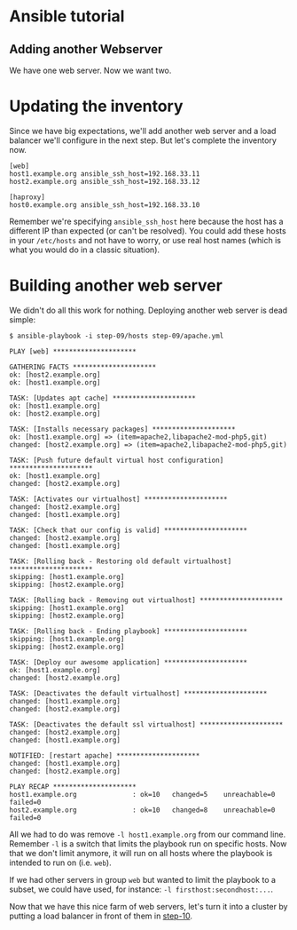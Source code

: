 Ansible tutorial
================

Adding another Webserver
-------------------------

We have one web server. Now we want two.

# Updating the inventory

Since we have big expectations, we'll add another web server and a load
balancer we'll configure in the next step. But let's complete the inventory now.

    [web]
    host1.example.org ansible_ssh_host=192.168.33.11
    host2.example.org ansible_ssh_host=192.168.33.12

    [haproxy]
    host0.example.org ansible_ssh_host=192.168.33.10

Remember we're specifying `ansible_ssh_host` here because the host has a
different IP than expected (or can't be resolved). You could add these hosts
in your `/etc/hosts` and not have to worry, or use real host names (which is
what you would do in a classic situation).

# Building another web server

We didn't do all this work for nothing. Deploying another web server is dead 
simple:

    $ ansible-playbook -i step-09/hosts step-09/apache.yml

    PLAY [web] ********************* 

    GATHERING FACTS ********************* 
    ok: [host2.example.org]
    ok: [host1.example.org]

    TASK: [Updates apt cache] ********************* 
    ok: [host1.example.org]
    ok: [host2.example.org]

    TASK: [Installs necessary packages] ********************* 
    ok: [host1.example.org] => (item=apache2,libapache2-mod-php5,git)
    changed: [host2.example.org] => (item=apache2,libapache2-mod-php5,git)

    TASK: [Push future default virtual host configuration] ********************* 
    ok: [host1.example.org]
    changed: [host2.example.org]

    TASK: [Activates our virtualhost] ********************* 
    changed: [host2.example.org]
    changed: [host1.example.org]

    TASK: [Check that our config is valid] ********************* 
    changed: [host2.example.org]
    changed: [host1.example.org]

    TASK: [Rolling back - Restoring old default virtualhost] ********************* 
    skipping: [host1.example.org]
    skipping: [host2.example.org]

    TASK: [Rolling back - Removing out virtualhost] ********************* 
    skipping: [host1.example.org]
    skipping: [host2.example.org]

    TASK: [Rolling back - Ending playbook] ********************* 
    skipping: [host1.example.org]
    skipping: [host2.example.org]

    TASK: [Deploy our awesome application] ********************* 
    ok: [host1.example.org]
    changed: [host2.example.org]

    TASK: [Deactivates the default virtualhost] ********************* 
    changed: [host1.example.org]
    changed: [host2.example.org]

    TASK: [Deactivates the default ssl virtualhost] ********************* 
    changed: [host2.example.org]
    changed: [host1.example.org]

    NOTIFIED: [restart apache] ********************* 
    changed: [host1.example.org]
    changed: [host2.example.org]

    PLAY RECAP ********************* 
    host1.example.org              : ok=10   changed=5    unreachable=0    failed=0    
    host2.example.org              : ok=10   changed=8    unreachable=0    failed=0    

All we had to do was remove `-l host1.example.org` from our command line. Remember 
`-l` is a switch that limits the playbook run on specific hosts. Now that we don't 
limit anymore, it will run on all hosts where the playbook is intended to run on 
(i.e. `web`).

If we had other servers in group `web` but wanted to limit the playbook to a subset, 
we could have used, for instance: `-l firsthost:secondhost:...`.

Now that we have this nice farm of web servers, let's turn it into a cluster by 
putting a load balancer in front of them in [step-10](https://github.com/leucos/ansible-tuto/tree/master/step-10).
